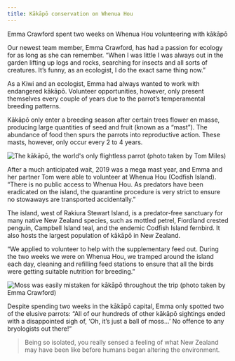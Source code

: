 ```yaml
---
title: Kākāpō conservation on Whenua Hou
---
```


Emma Crawford spent two weeks on Whenua Hou volunteering with kākāpō
<!--more-->


Our newest team member, Emma Crawford, has had a passion for ecology for as long as she can remember.
“When I was little I was always out in the garden lifting up logs and rocks, searching for insects
and all sorts of creatures. It’s funny, as an ecologist, I do the exact same thing now.”

As a Kiwi and an ecologist, Emma had always wanted to work with endangered kākāpō.
Volunteer opportunities, however, only present themselves every couple of years due
to the parrot’s temperamental breeding patterns.

Kākāpō only enter a breeding season after certain trees flower en masse, producing
large quantities of seed and fruit (known as a “mast”). The abundance of food then spurs the parrots
into reproductive action. These masts, however, only occur every 2 to 4 years.

![The kākāpō, the world's only flightless parrot (photo taken by Tom Miles)](/news/2021-10-14-emma-crawford-kakapo/kakapofeeding.jpg)

After a much anticipated wait, 2019 was a mega mast year, and Emma and her partner
Tom were able to volunteer at Whenua Hou (Codfish Island). “There is no public access
to Whenua Hou. As predators have been eradicated on the island, the quarantine procedure
is very strict to ensure no stowaways are transported accidentally.”

The island, west of Rakiura Stewart Island, is a predator-free sanctuary for many native
New Zealand species, such as mottled petrel, Fiordland crested penguin, Campbell Island teal,
and the endemic Codfish Island fernbird. It also hosts the largest population of kākāpō in New Zealand.

“We applied to volunteer to help with the supplementary feed out. During the two weeks we were on Whenua Hou,
we tramped around the island each day, cleaning and refilling feed stations to ensure that all the birds
were getting suitable nutrition for breeding.”


![Moss was easily mistaken for kākāpō throughout the trip (photo taken by Emma Crawford)](/news/2021-10-14-emma-crawford-kakapo/mossball.jpg)


Despite spending two weeks in the kākāpō capital, Emma only spotted two of the elusive parrots:
“All of our hundreds of other kākāpō sightings ended with a disappointed sigh of,
‘Oh, it’s just a ball of moss…’ No offence to any bryologists out there!”

> Being so isolated, you really sensed a feeling of what New Zealand may have been like before humans began altering the environment.
